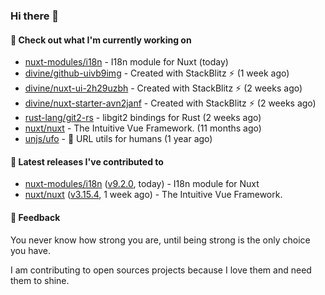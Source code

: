 ### Hi there 👋

#### 👷 Check out what I'm currently working on

- [nuxt-modules/i18n](https://github.com/nuxt-modules/i18n) - I18n module for Nuxt (today)
- [divine/github-uivb9img](https://github.com/divine/github-uivb9img) - Created with StackBlitz ⚡️ (1 week ago)
- [divine/nuxt-ui-2h29uzbh](https://github.com/divine/nuxt-ui-2h29uzbh) - Created with StackBlitz ⚡️ (2 weeks ago)
- [divine/nuxt-starter-avn2janf](https://github.com/divine/nuxt-starter-avn2janf) - Created with StackBlitz ⚡️ (2 weeks ago)
- [rust-lang/git2-rs](https://github.com/rust-lang/git2-rs) - libgit2 bindings for Rust (2 weeks ago)
- [nuxt/nuxt](https://github.com/nuxt/nuxt) - The Intuitive Vue Framework. (11 months ago)
- [unjs/ufo](https://github.com/unjs/ufo) - 🔗 URL utils for humans (1 year ago)

#### 🔭 Latest releases I've contributed to

- [nuxt-modules/i18n](https://github.com/nuxt-modules/i18n) ([v9.2.0](https://github.com/nuxt-modules/i18n/releases/tag/v9.2.0), today) - I18n module for Nuxt
- [nuxt/nuxt](https://github.com/nuxt/nuxt) ([v3.15.4](https://github.com/nuxt/nuxt/releases/tag/v3.15.4), 1 week ago) - The Intuitive Vue Framework.

#### 💬 Feedback
You never know how strong you are, until being strong is the only choice you have.

I am contributing to open sources projects because I love them and need them to shine.
